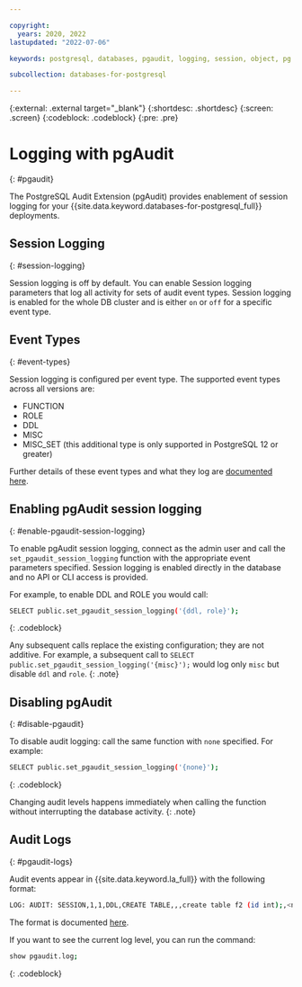 ```yaml
---

copyright:
  years: 2020, 2022
lastupdated: "2022-07-06"

keywords: postgresql, databases, pgaudit, logging, session, object, pg role, postgresql logging, postgres logging

subcollection: databases-for-postgresql

---
```


{:external: .external target="_blank"}
{:shortdesc: .shortdesc}
{:screen: .screen}
{:codeblock: .codeblock}
{:pre: .pre}

# Logging with pgAudit
{: #pgaudit}

The PostgreSQL Audit Extension (pgAudit) provides enablement of session logging for your {{site.data.keyword.databases-for-postgresql_full}} deployments. 

## Session Logging
{: #session-logging}

Session logging is off by default. You can enable Session logging parameters that log all activity for sets of audit event types. Session logging is enabled for the whole DB cluster and is either `on` or `off` for a specific event type.

## Event Types
{: #event-types}

Session logging is configured per event type. The supported event types across all versions are:  
* FUNCTION 
* ROLE
* DDL
* MISC
* MISC_SET (this additional type is only supported in PostgreSQL 12 or greater)

Further details of these event types and what they log are [documented here](https://github.com/pgaudit/pgaudit/blob/master/README.md#pgauditlog).


## Enabling pgAudit session logging
{: #enable-pgaudit-session-logging}

To enable pgAudit session logging, connect as the admin user and call the `set_pgaudit_session_logging` function with the appropriate event parameters specified. Session logging is enabled directly in the database and no API or CLI access is provided. 

For example, to enable DDL and ROLE you would call:
```sh
SELECT public.set_pgaudit_session_logging('{ddl, role}');
```
{: .codeblock}

Any subsequent calls replace the existing configuration; they are not additive. For example, a subsequent call to `SELECT public.set_pgaudit_session_logging('{misc}');` would log only `misc` but disable `ddl` and `role`.
{: .note}

## Disabling pgAudit
{: #disable-pgaudit}

To disable audit logging: call the same function with `none` specified. For example:
```sh
SELECT public.set_pgaudit_session_logging('{none}');
```
{: .codeblock}

Changing audit levels happens immediately when calling the function without interrupting the database activity.
{: .note}

## Audit Logs
{: #pgaudit-logs}

Audit events appear in {{site.data.keyword.la_full}} with the following format:
```sh
LOG: AUDIT: SESSION,1,1,DDL,CREATE TABLE,,,create table f2 (id int);,<not logged>
```
The format is documented [here](https://github.com/pgaudit/pgaudit/blob/master/README.md#format). 

If you want to see the current log level, you can run the command:  
```sh
show pgaudit.log;
```
{: .codeblock}

